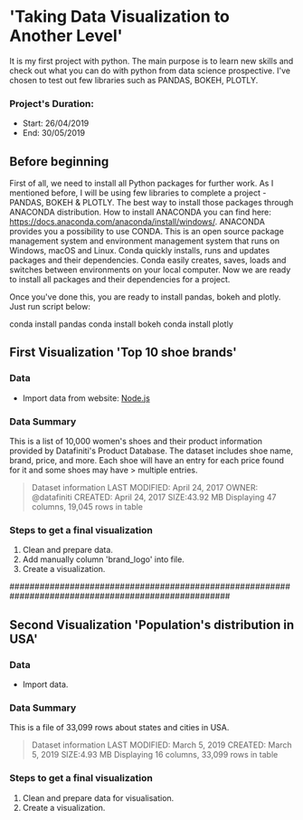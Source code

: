 # 'Taking Data Visualization to Another Level'

It is my first project with python. The main purpose is to learn new skills and check out what you can do with python from data science prospective. I've chosen to test out few libraries such as PANDAS, BOKEH, PLOTLY. 

### Project's Duration:
- Start: 26/04/2019
- End: 30/05/2019

## Before beginning

First of all, we need to install all Python packages for further work. As I mentioned before, I will be using few libraries to complete a project - PANDAS, BOKEH & PLOTLY.
The best way to install those packages through ANACONDA distribution. How to install ANACONDA you can find here: https://docs.anaconda.com/anaconda/install/windows/. 
ANACONDA provides you a possibility to use CONDA. This is an open source package management system and environment management system that runs on Windows, macOS and Linux. Conda quickly installs, runs and updates packages and their dependencies. Conda easily creates, saves, loads and switches between environments on your local computer. Now we are ready to install all packages and their dependencies for a project.

Once you've done this, you are ready to install pandas, bokeh and plotly. Just run script below:

 conda install pandas
 conda install bokeh
 conda install plotly

## First Visualization 'Top 10 shoe brands'

### Data

- Import data from website: [Node.js](https://data.world/datafiniti/womens-shoe-prices)

### Data Summary

This is a list of 10,000 women's shoes and their product information provided by Datafiniti's Product Database.
The dataset includes shoe name, brand, price, and more. Each shoe will have an entry for each price found for it and some shoes may have > multiple entries.

> Dataset information
> LAST MODIFIED: April 24, 2017
> OWNER: @datafiniti
> CREATED: April 24, 2017
> SIZE:43.92 MB
> Displaying 47 columns, 19,045 rows in table

### Steps to get a final visualization 

1. Clean and prepare data.
2. Add manually column 'brand_logo' into file.
3. Create a visualization.

####################################################################################################

## Second Visualization 'Population's distribution in USA'

### Data

- Import data. 

### Data Summary

This is a file of 33,099 rows about states and cities in USA.


> Dataset information
> LAST MODIFIED: March 5, 2019
> CREATED: March 5, 2019
> SIZE:4.93 MB
> Displaying 16 columns, 33,099 rows in table

### Steps to get a final visualization 

1. Clean and prepare data for visualisation.
2. Create a visualization.

